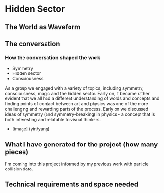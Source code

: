 # Hidden Sector
## The World as Waveform

## The conversation
### How the conversation shaped the work
- Symmetry 
- Hidden sector
- Consciousness 

As a group we engaged with a variety of topics, including symmetry, consciousness, magic and the hidden sector. Early on, it became rather evident that we all had a different understanding of words and concepts and finding points of contact between art and physics was one of the more challenging and rewarding parts of the process. 
Early on we discussed ideas of symmetry (and symmetry-breaking) in physics - a concept that is both interesting and relatable to visual thinkers.

- [image] (yin/yang)
    
## What I have generated for the project (how many pieces)

I'm coming into this project informed by my previous work with particle collision data. 

## Technical requirements and space needed


